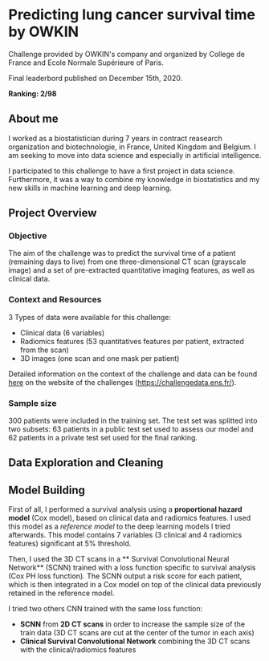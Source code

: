 # Predicting lung cancer survival time by OWKIN

Challenge provided by OWKIN's company and organized by College de France and Ecole Normale Supérieure of Paris.

Final leaderbord published on December 15th, 2020.

**Ranking: 2/98** 

## About me
I worked as a biostatistician during 7 years in contract reasearch organization and biotechnologie, in France, United Kingdom and Belgium.
I am seeking to move into data science and especially in artificial intelligence.

I participated to this challenge to have a first project in data science. Furthermore, it was a way to combine my knowledge in biostatistics and my new skills in machine learning and deep learning.

## Project Overview

### Objective

The aim of the challenge was to predict the survival time of a patient (remaining days to live) from one three-dimensional CT scan (grayscale image) and a set of pre-extracted quantitative imaging features, as well as clinical data.

### Context and Resources

 3 Types of data were available for this challenge:
 * Clinical data (6 variables)
 * Radiomics features (53 quantitatives features per patient, extracted from the scan)
 * 3D images (one scan and one mask per patient)

Detailed information on the context of the challenge and data can be found [here](https://challengedata.ens.fr/participants/challenges/33/) on the website of the challenges (https://challengedata.ens.fr/).

### Sample size

300 patients were included in the training set. 
The test set was splitted into two subsets: 63 patients in a public test set used to assess our model and 62 patients in a private test set used for the final ranking.

## Data Exploration and Cleaning

## Model Building

First of all, I performed a survival analysis using a **proportional hazard model** (Cox model), based on clinical data and radiomics features. I used this model as a *reference model* to the deep learning models I tried afterwards. This model contains 7 variables (3 clinical and 4 radiomics features) significant at 5% threshold.

Then, I used the 3D CT scans in a ** Survival Convolutional Neural Network** (SCNN) trained with a loss function specific to survival analysis (Cox PH loss function). The SCNN output a risk score for each patient, which is then integrated in a Cox model on top of the clinical data previously retained in the reference model.

I tried two others CNN trained with the same loss function:
* **SCNN** from **2D CT scans** in order to increase the sample size of the train data (3D CT scans are cut at the center of the tumor in each axis)
* **Clinical Survival Convolutional Network** combining the 3D CT scans with the clinical/radiomics features
